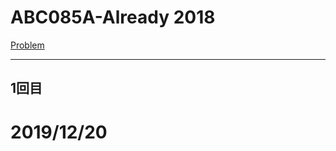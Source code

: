 # ABC085A-Already 2018

[Problem](https://atcoder.jp/contests/abc085/tasks/abc085_a)

---
## 1回目
# 2019/12/20

